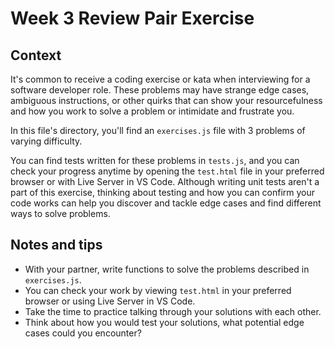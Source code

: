 # Week 3 Review Pair Exercise

## Context

It's common to receive a coding exercise or kata when interviewing for a software developer role. These problems may have strange edge cases, ambiguous instructions, or other quirks that can show your resourcefulness and how you work to solve a problem or intimidate and frustrate you. 

In this file's directory, you'll find an `exercises.js` file with 3 problems of varying difficulty. 

You can find tests written for these problems in `tests.js`, and you can check your progress anytime by opening the `test.html` file in your preferred browser or with Live Server in VS Code. Although writing unit tests aren't a part of this exercise, thinking about testing and how you can confirm your code works can help you discover and tackle edge cases and find different ways to solve problems.

## Notes and tips

* With your partner, write functions to solve the problems described in `exercises.js`.
* You can check your work by viewing `test.html` in your preferred browser or using Live Server in VS Code.
* Take the time to practice talking through your solutions with each other.
* Think about how you would test your solutions, what potential edge cases could you encounter?
